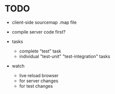 # TODO

- client-side sourcemap .map file
- compile server code first?

- tasks
  - complete "test" task
  - individual "test-unit" "test-integration" tasks

- watch
  - live reload browser
  - for server changes
  - for test changes


